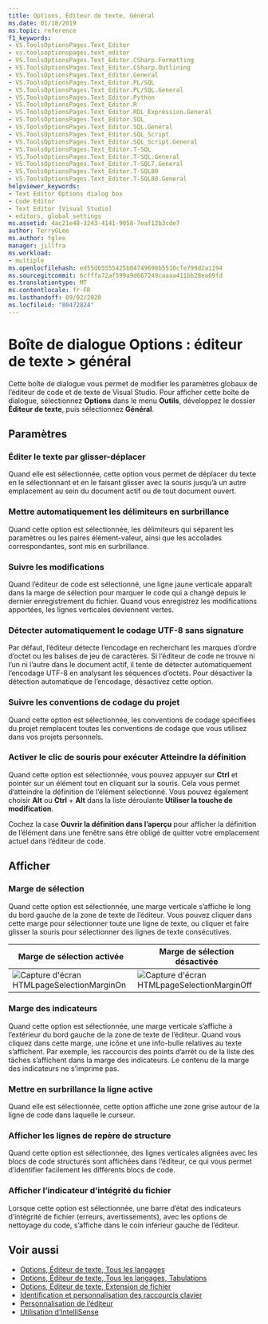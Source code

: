 ```yaml
---
title: Options, Éditeur de texte, Général
ms.date: 01/18/2019
ms.topic: reference
f1_keywords:
- VS.ToolsOptionsPages.Text_Editor
- vs.toolsoptionspages.text_editor
- VS.ToolsOptionsPages.Text_Editor.CSharp.Formatting
- VS.ToolsOptionsPages.Text_Editor.CSharp.Outlining
- VS.ToolsOptionsPages.Text_Editor.General
- VS.ToolsOptionsPages.Text_Editor.PL/SQL
- VS.ToolsOptionsPages.Text_Editor.PL/SQL.General
- VS.ToolsOptionsPages.Text_Editor.Python
- VS.ToolsOptionsPages.Text_Editor.R
- VS.ToolsOptionsPages.Text_Editor.RDL_Expression.General
- VS.ToolsOptionsPages.Text_Editor.SQL
- VS.ToolsOptionsPages.Text_Editor.SQL.General
- VS.ToolsOptionsPages.Text_Editor.SQL_Script
- VS.ToolsOptionsPages.Text_Editor.SQL_Script.General
- VS.ToolsOptionsPages.Text_Editor.T-SQL
- VS.ToolsOptionsPages.Text_Editor.T-SQL.General
- VS.ToolsOptionsPages.Text_Editor.T-SQL7.General
- VS.ToolsOptionsPages.Text_Editor.T-SQL80
- VS.ToolsOptionsPages.Text_Editor.T-SQL80.General
helpviewer_keywords:
- Text Editor Options dialog box
- Code Editor
- Text Editor [Visual Studio]
- editors, global settings
ms.assetid: 4ac21e48-3243-4141-9058-7eaf12b3cde7
author: TerryGLee
ms.author: tglee
manager: jillfra
ms.workload:
- multiple
ms.openlocfilehash: ed55d65555425b04749696b5510cfe799d2a1194
ms.sourcegitcommit: 6cfffa72af599a9d667249caaaa411bb28ea69fd
ms.translationtype: MT
ms.contentlocale: fr-FR
ms.lasthandoff: 09/02/2020
ms.locfileid: "80472824"
---
```

# <a name="options-dialog-box-text-editor--general"></a>Boîte de dialogue Options : éditeur de texte \> général

Cette boîte de dialogue vous permet de modifier les paramètres globaux de l’éditeur de code et de texte de Visual Studio. Pour afficher cette boîte de dialogue, sélectionnez **Options** dans le menu **Outils**, développez le dossier **Éditeur de texte**, puis sélectionnez **Général**.

## <a name="settings"></a>Paramètres

### <a name="drag-and-drop-text-editing"></a>Éditer le texte par glisser-déplacer

Quand elle est sélectionnée, cette option vous permet de déplacer du texte en le sélectionnant et en le faisant glisser avec la souris jusqu’à un autre emplacement au sein du document actif ou de tout document ouvert.

### <a name="automatic-delimiter-highlighting"></a>Mettre automatiquement les délimiteurs en surbrillance

Quand cette option est sélectionnée, les délimiteurs qui séparent les paramètres ou les paires élément-valeur, ainsi que les accolades correspondantes, sont mis en surbrillance.

### <a name="track-changes"></a>Suivre les modifications

Quand l’éditeur de code est sélectionné, une ligne jaune verticale apparaît dans la marge de sélection pour marquer le code qui a changé depuis le dernier enregistrement du fichier. Quand vous enregistrez les modifications apportées, les lignes verticales deviennent vertes.

### <a name="auto-detect-utf-8-encoding-without-signature"></a>Détecter automatiquement le codage UTF-8 sans signature

Par défaut, l’éditeur détecte l’encodage en recherchant les marques d’ordre d’octet ou les balises de jeu de caractères. Si l’éditeur de code ne trouve ni l’un ni l’autre dans le document actif, il tente de détecter automatiquement l’encodage UTF-8 en analysant les séquences d’octets. Pour désactiver la détection automatique de l’encodage, désactivez cette option.

### <a name="follow-project-coding-conventions"></a>Suivre les conventions de codage du projet

Quand cette option est sélectionnée, les conventions de codage spécifiées du projet remplacent toutes les conventions de codage que vous utilisez dans vos projets personnels.

### <a name="enable-mouse-click-to-perform-go-to-definition"></a>Activer le clic de souris pour exécuter Atteindre la définition

Quand cette option est sélectionnée, vous pouvez appuyer sur **Ctrl** et pointer sur un élément tout en cliquant sur la souris. Cela vous permet d’atteindre la définition de l’élément sélectionné. Vous pouvez également choisir **Alt** ou **Ctrl** + **Alt** dans la liste déroulante **Utiliser la touche de modification**.

Cochez la case **Ouvrir la définition dans l’aperçu** pour afficher la définition de l’élément dans une fenêtre sans être obligé de quitter votre emplacement actuel dans l’éditeur de code.

## <a name="display"></a>Afficher

### <a name="selection-margin"></a>Marge de sélection

Quand cette option est sélectionnée, une marge verticale s’affiche le long du bord gauche de la zone de texte de l’éditeur. Vous pouvez cliquer dans cette marge pour sélectionner toute une ligne de texte, ou cliquer et faire glisser la souris pour sélectionner des lignes de texte consécutives.

|Marge de sélection activée|Marge de sélection désactivée|
| - | - |
|![Capture d'écran HTMLpageSelectionMarginOn](../../ide/reference/media/vxselmaron.gif)|![Capture d'écran HTMLpageSelectionMarginOff](../../ide/reference/media/vxselmaroff.gif)|

### <a name="indicator-margin"></a>Marge des indicateurs

Quand cette option est sélectionnée, une marge verticale s’affiche à l’extérieur du bord gauche de la zone de texte de l’éditeur. Quand vous cliquez dans cette marge, une icône et une info-bulle relatives au texte s’affichent. Par exemple, les raccourcis des points d’arrêt ou de la liste des tâches s’affichent dans la marge des indicateurs. Le contenu de la marge des indicateurs ne s’imprime pas.

### <a name="highlight-current-line"></a>Mettre en surbrillance la ligne active

Quand elle est sélectionnée, cette option affiche une zone grise autour de la ligne de code dans laquelle le curseur.

### <a name="show-structure-guide-lines"></a>Afficher les lignes de repère de structure

Quand cette option est sélectionnée, des lignes verticales alignées avec les blocs de code structurés sont affichées dans l’éditeur, ce qui vous permet d’identifier facilement les différents blocs de code.

### <a name="show-file-health-indicator"></a>Afficher l’indicateur d’intégrité du fichier

Lorsque cette option est sélectionnée, une barre d’état des indicateurs d’intégrité de fichier (erreurs, avertissements), avec les options de nettoyage du code, s’affiche dans le coin inférieur gauche de l’éditeur.

## <a name="see-also"></a>Voir aussi

- [Options, Éditeur de texte, Tous les langages](../../ide/reference/options-text-editor-all-languages.md)
- [Options, Éditeur de texte, Tous les langages, Tabulations](../../ide/reference/options-text-editor-all-languages-tabs.md)
- [Options, Éditeur de texte, Extension de fichier](../../ide/reference/options-text-editor-file-extension.md)
- [Identification et personnalisation des raccourcis clavier](../../ide/identifying-and-customizing-keyboard-shortcuts-in-visual-studio.md)
- [Personnalisation de l’éditeur](../how-to-change-text-case-in-the-editor.md)
- [Utilisation d’IntelliSense](../../ide/using-intellisense.md)
